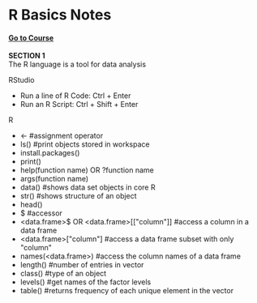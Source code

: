 # R Basics Notes
#### [Go to Course](https://learning.edx.org/course/course-v1:HarvardX+PH125.1x+1T2021/home)

**SECTION 1**  
The R language is a tool for data analysis  

RStudio  
* Run a line of R Code: Ctrl + Enter   
* Run an R Script: Ctrl + Shift + Enter  

R  
* <- #assignment operator  
* ls() #print objects stored in workspace  
* install.packages()  
* print()  
* help(function name) OR ?function name  
* args(function name)  
* data() #shows data set objects in core R  
* str() #shows structure of an object  
* head()  
* $ #accessor  
* <data.frame>$<column> OR <data.frame>[["column"]] #access a column in a data frame  
* <data.frame>["column"] #access a data frame subset with only "column"  
* names(<data.frame>) #access the column names of a data frame  
* length(<vector>) #number of entries in vector  
* class(<object>) #type of an object  
* levels(<factor>) #get names of the factor levels  
* table(<vector>) #returns frequency of each unique element in the vector
